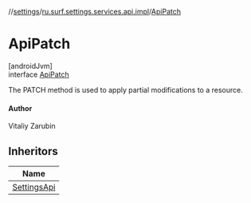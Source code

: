//[settings](../../../index.md)/[ru.surf.settings.services.api.impl](../index.md)/[ApiPatch](index.md)

# ApiPatch

[androidJvm]\
interface [ApiPatch](index.md)

The PATCH method is used to apply partial modifications to a resource.

#### Author

Vitaliy Zarubin

## Inheritors

| Name |
|---|
| [SettingsApi](../../ru.surf.settings.services.api/-settings-api/index.md) |
